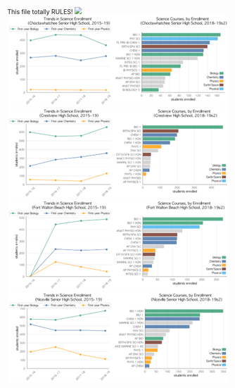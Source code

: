 This file totally RULES!
![](BAKER_.png)
![](../School_plots/OKALOOSA/CHOCTAWHAT.png)
![](../School_plots/OKALOOSA/CRESTVIEW.png)
![](../School_plots/OKALOOSA/FORT_WALTO.png)
![](../School_plots/OKALOOSA/NICEVILLE_.png)
